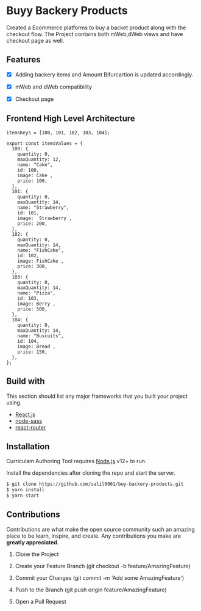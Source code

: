 # Buyy Backery Products 
Created a Ecommerce platforms to buy a backet product along with the checkout flow. The Project contains both mWeb,dWeb views and have checkout page as well.

## Features

 - [x] Adding backery items and Amount Bifurcartion is updated accordingly.
 - [x] mWeb and dWeb compatibility
 - [x] Checkout page


## Frontend High Level Architecture
```
itemsKeys = [100, 101, 102, 103, 104];

export const itemsValues = {
  100: {
    quantity: 0,
    maxQuantity: 12,
    name: "Cake",
    id: 100,
    image: Cake ,
    price: 100,
  },
  101: {
    quantity: 0,
    maxQuantity: 14,
    name: "Strawberry",
    id: 101,
    image:  Strawberry ,
    price: 200,
  },
  102: {
    quantity: 0,
    maxQuantity: 14,
    name: "FishCake",
    id: 102,
    image: FishCake ,
    price: 300,
  },
  103: {
    quantity: 0,
    maxQuantity: 14,
    name: "Pizza",
    id: 103,
    image: Berry ,
    price: 500,
  },
  104: {
    quantity: 0,
    maxQuantity: 14,
    name: "Buscuits",
    id: 104,
    image: Bread ,
    price: 150,
  },
};
```

## Build with
This section should list any major frameworks that you built your project using.
- [React.js] 
- [node-sass]
- [react-router]


## Installation

Curriculam Authoring Tool requires [Node.js](https://nodejs.org/) v12+ to run.

Install the dependencies after cloning the repo and start the server.

```sh
$ git clone https://github.com/salil0001/buy-backery-products.git
$ yarn install 
$ yarn start
```
## Contributions

Contributions are what make the open source community such an amazing place to be learn, inspire, and create. Any contributions you make are **greatly appreciated**.
  
1. Clone the Project
2. Create your Feature Branch (git checkout -b feature/AmazingFeature)
3. Commit your Changes (git commit -m 'Add some AmazingFeature')
4. Push to the Branch (git push origin feature/AmazingFeature)
5. Open a Pull Request
  
  
   [React.js]: <https://reactjs.org/>
   [node-sass]:<https://www.npmjs.com/package/node-sass/>
   [react-router]: <https://reactrouter.com/en/main />

   [Deployment-Link]:<https://www.npmjs.com/package/>
